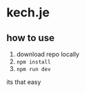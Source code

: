 # kech.je

## how to use

1. download repo locally
2. `npm install`
3. `npm run dev`

its that easy
